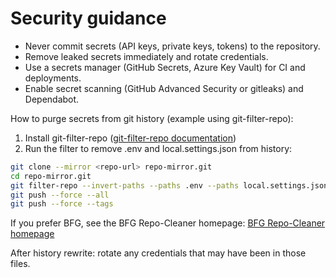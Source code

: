 # Security guidance

- Never commit secrets (API keys, private keys, tokens) to the repository.
- Remove leaked secrets immediately and rotate credentials.
- Use a secrets manager (GitHub Secrets, Azure Key Vault) for CI and deployments.
- Enable secret scanning (GitHub Advanced Security or gitleaks) and Dependabot.

How to purge secrets from git history (example using git-filter-repo):

1. Install git-filter-repo ([git-filter-repo documentation](https://github.com/newren/git-filter-repo))
2. Run the filter to remove .env and local.settings.json from history:

```bash
git clone --mirror <repo-url> repo-mirror.git
cd repo-mirror.git
git filter-repo --invert-paths --paths .env --paths local.settings.json
git push --force --all
git push --force --tags
```

If you prefer BFG, see the BFG Repo-Cleaner homepage: [BFG Repo-Cleaner homepage](https://rtyley.github.io/bfg-repo-cleaner/)

After history rewrite: rotate any credentials that may have been in those files.
